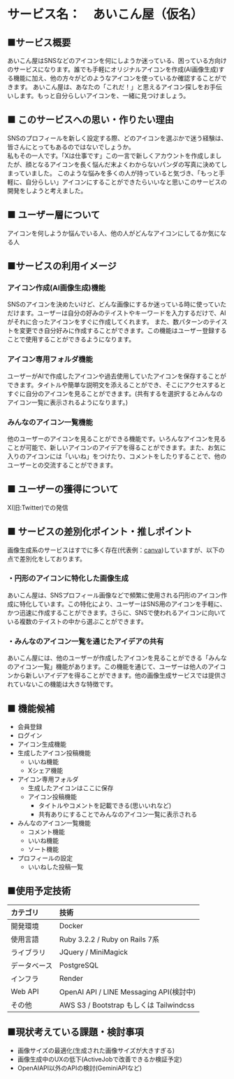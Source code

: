 # サービス名：　あいこん屋（仮名）

## ■サービス概要
あいこん屋はSNSなどのアイコンを何にしようか迷っている、困っている方向けのサービスになります。誰でも手軽にオリジナルアイコンを作成(AI画像生成)する機能に加え、他の方々がどのようなアイコンを使っているか確認することができます。
あいこん屋は、あなたの「これだ！」と思えるアイコン探しをお手伝いします。もっと自分らしいアイコンを、一緒に見つけましょう。

## ■ このサービスへの思い・作りたい理由
SNSのプロフィールを新しく設定する際、どのアイコンを選ぶかで迷う経験は、皆さんにとってもあるのではないでしょうか。  
私もその一人です。「Xは仕事です」この一言で新しくアカウントを作成しましたが、顔となるアイコンを長く悩んだ末よくわからないパンダの写真に決めてしまっていました。
このような悩みを多くの人が持っていると気づき、「もっと手軽に、自分らしい」アイコンにすることができたらいいなと思いこのサービスの開発をしようと考えました。

## ■ ユーザー層について
アイコンを何しようか悩んでいる人、他の人がどんなアイコンにしてるか気になる人

## ■サービスの利用イメージ
### アイコン作成(AI画像生成)機能
SNSのアイコンを決めたいけど、どんな画像にするか迷っている時に使っていただけます。ユーザーは自分の好みのテイストやキーワードを入力するだけで、AIがそれに合ったアイコンをすぐに作成してくれます。
また、数パターンのテイストを変更でき自分好みに作成することができます。この機能はユーザー登録することで使用することができるようになります。

### アイコン専用フォルダ機能
ユーザーがAIで作成したアイコンや過去使用していたアイコンを保存することができます。タイトルや簡単な説明文を添えることができ、そこにアクセスするとすぐに自分のアイコンを見ることができます。(共有するを選択するとみんなのアイコン一覧に表示されるようになります。)

### みんなのアイコン一覧機能
他のユーザーのアイコンを見ることができる機能です。いろんなアイコンを見ることが可能で、新しいアイコンのアイデアを得ることができます。また、お気に入りのアイコンには「いいね」をつけたり、コメントをしたりすることで、他のユーザーとの交流することができます。

## ■ ユーザーの獲得について
X(旧:Twitter)での発信

## ■ サービスの差別化ポイント・推しポイント
画像生成系のサービスはすでに多く存在(代表例：[canva](https://www.canva.com/ja_jp/))していますが、以下の点で差別化をしております。

### ・円形のアイコンに特化した画像生成
あいこん屋は、SNSプロフィール画像などで頻繁に使用される円形のアイコン作成に特化しています。この特化により、ユーザーはSNS用のアイコンを手軽に、かつ迅速に作成することができます。さらに、SNSで使われるアイコンに向いている複数のテイストの中から選ぶことができます。

### ・みんなのアイコン一覧を通じたアイデアの共有
あいこん屋には、他のユーザーが作成したアイコンを見ることができる「みんなのアイコン一覧」機能があります。この機能を通じて、ユーザーは他人のアイコンから新しいアイデアを得ることができます。他の画像生成サービスでは提供されていないこの機能は大きな特徴です。

## ■ 機能候補
* 会員登録
* ログイン
* アイコン生成機能
* 生成したアイコン投稿機能
  * いいね機能
  * Xシェア機能
* アイコン専用フォルダ
  * 生成したアイコンはここに保存
  * アイコン投稿機能
    * タイトルやコメントを記載できる(思いいれなど)
    * 共有ありにすることでみんなのアイコン一覧に表示される
* みんなのアイコン一覧機能
  * コメント機能
  * いいね機能
  * ソート機能
* プロフィールの設定
  *  いいねした投稿一覧


## ■使用予定技術
|カテゴリ|技術|
|:-------------|:------------|
|開発環境|Docker|
|使用言語|Ruby 3.2.2 / Ruby on Rails 7系|
|ライブラリ|JQuery / MiniMagick|
|データベース|PostgreSQL|
|インフラ| Render|
|Web API|OpenAI API / LINE Messaging API(検討中)|
|その他|AWS S3 / Bootstrap もしくは Tailwindcss|

## ■現状考えている課題・検討事項
* 画像サイズの最適化(生成された画像サイズが大きすぎる) 
* 画像生成中のUXの低下(ActiveJobで改善できるか検証予定)
* OpenAIAPI以外のAPIの検討(GeminiAPIなど)